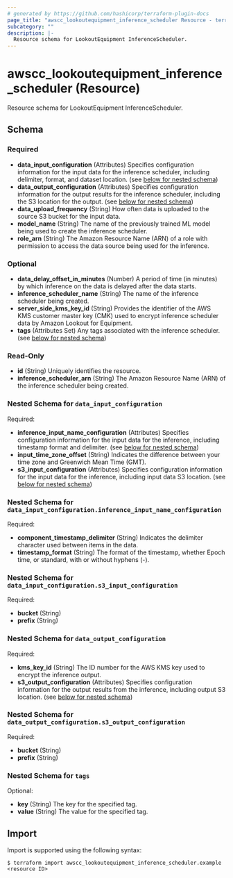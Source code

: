 ```yaml
---
# generated by https://github.com/hashicorp/terraform-plugin-docs
page_title: "awscc_lookoutequipment_inference_scheduler Resource - terraform-provider-awscc"
subcategory: ""
description: |-
  Resource schema for LookoutEquipment InferenceScheduler.
---
```


# awscc_lookoutequipment_inference_scheduler (Resource)

Resource schema for LookoutEquipment InferenceScheduler.



<!-- schema generated by tfplugindocs -->
## Schema

### Required

- **data_input_configuration** (Attributes) Specifies configuration information for the input data for the inference scheduler, including delimiter, format, and dataset location. (see [below for nested schema](#nestedatt--data_input_configuration))
- **data_output_configuration** (Attributes) Specifies configuration information for the output results for the inference scheduler, including the S3 location for the output. (see [below for nested schema](#nestedatt--data_output_configuration))
- **data_upload_frequency** (String) How often data is uploaded to the source S3 bucket for the input data.
- **model_name** (String) The name of the previously trained ML model being used to create the inference scheduler.
- **role_arn** (String) The Amazon Resource Name (ARN) of a role with permission to access the data source being used for the inference.

### Optional

- **data_delay_offset_in_minutes** (Number) A period of time (in minutes) by which inference on the data is delayed after the data starts.
- **inference_scheduler_name** (String) The name of the inference scheduler being created.
- **server_side_kms_key_id** (String) Provides the identifier of the AWS KMS customer master key (CMK) used to encrypt inference scheduler data by Amazon Lookout for Equipment.
- **tags** (Attributes Set) Any tags associated with the inference scheduler. (see [below for nested schema](#nestedatt--tags))

### Read-Only

- **id** (String) Uniquely identifies the resource.
- **inference_scheduler_arn** (String) The Amazon Resource Name (ARN) of the inference scheduler being created.

<a id="nestedatt--data_input_configuration"></a>
### Nested Schema for `data_input_configuration`

Required:

- **inference_input_name_configuration** (Attributes) Specifies configuration information for the input data for the inference, including timestamp format and delimiter. (see [below for nested schema](#nestedatt--data_input_configuration--inference_input_name_configuration))
- **input_time_zone_offset** (String) Indicates the difference between your time zone and Greenwich Mean Time (GMT).
- **s3_input_configuration** (Attributes) Specifies configuration information for the input data for the inference, including input data S3 location. (see [below for nested schema](#nestedatt--data_input_configuration--s3_input_configuration))

<a id="nestedatt--data_input_configuration--inference_input_name_configuration"></a>
### Nested Schema for `data_input_configuration.inference_input_name_configuration`

Required:

- **component_timestamp_delimiter** (String) Indicates the delimiter character used between items in the data.
- **timestamp_format** (String) The format of the timestamp, whether Epoch time, or standard, with or without hyphens (-).


<a id="nestedatt--data_input_configuration--s3_input_configuration"></a>
### Nested Schema for `data_input_configuration.s3_input_configuration`

Required:

- **bucket** (String)
- **prefix** (String)



<a id="nestedatt--data_output_configuration"></a>
### Nested Schema for `data_output_configuration`

Required:

- **kms_key_id** (String) The ID number for the AWS KMS key used to encrypt the inference output.
- **s3_output_configuration** (Attributes) Specifies configuration information for the output results from the inference, including output S3 location. (see [below for nested schema](#nestedatt--data_output_configuration--s3_output_configuration))

<a id="nestedatt--data_output_configuration--s3_output_configuration"></a>
### Nested Schema for `data_output_configuration.s3_output_configuration`

Required:

- **bucket** (String)
- **prefix** (String)



<a id="nestedatt--tags"></a>
### Nested Schema for `tags`

Optional:

- **key** (String) The key for the specified tag.
- **value** (String) The value for the specified tag.

## Import

Import is supported using the following syntax:

```shell
$ terraform import awscc_lookoutequipment_inference_scheduler.example <resource ID>
```
